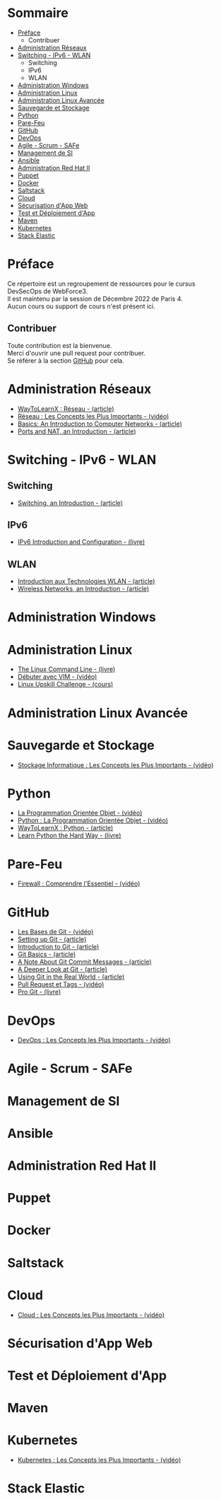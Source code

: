 # Sommaire

* [Préface](#préface)
    * Contribuer
* [Administration Réseaux](#administration-réseaux)
* [Switching - IPv6 - WLAN](#switching---ipv6---wlan)
    * Switching
    * IPv6
    * WLAN
* [Administration Windows](#administration-windows)
* [Administration Linux](#administration-linux)
* [Administration Linux Avancée](#administration-linux-avancée)
* [Sauvegarde et Stockage](#sauvegarde-et-stockage)
* [Python](#python)
* [Pare-Feu](#pare-feu)
* [GitHub](#github)
* [DevOps](#devops)
* [Agile - Scrum - SAFe](#agile---scrum---safe)
* [Management de SI](#management-de-si)
* [Ansible](#ansible)
* [Administration Red Hat II](#administration-red-hat-ii)
* [Puppet](#puppet)
* [Docker](#docker)
* [Saltstack](#saltstack)
* [Cloud](#cloud)
* [Sécurisation d'App Web](#sécurisation-d'app-web)
* [Test et Déploiement d'App](#test-et-déploiement-d'app)
* [Maven](#maven)
* [Kubernetes](#kubernetes)
* [Stack Elastic](#stack-elastic)

# Préface

Ce répertoire est un regroupement de ressources pour le cursus DevSecOps
de WebForce3.<br>
Il est maintenu par la session de Décembre 2022 de Paris 4.<br>
Aucun cours ou support de cours n'est présent ici.

## Contribuer

Toute contribution est la bienvenue.<br>
Merci d'ouvrir une pull request pour contribuer.<br>
Se référer à la section [GitHub](#github) pour cela.

# Administration Réseaux

* [WayToLearnX : Réseau - (article)](https://waytolearnx.com/category/reseau)
* [Réseau : Les Concepts les Plus Importants - (vidéo)](https://www.youtube.com/playlist?list=PLP0aqyZ5GFdlb7MtCHYNZwUlGhY1BkMS_)
* [Basics: An Introduction to Computer Networks - (article)](https://www.homenethowto.com/basics)
* [Ports and NAT, an Introduction - (article)](https://www.homenethowto.com/ports-and-nat)

# Switching - IPv6 - WLAN

## Switching

* [Switching, an Introduction - (article)](https://www.homenethowto.com/switching)

## IPv6

* [IPv6 Introduction and Configuration - (livre)](https://www.redbooks.ibm.com/redpapers/pdfs/redp4776.pdf)

## WLAN

* [Introduction aux Technologies WLAN - (article)](https://cisco.goffinet.org/ccna/wlan/introduction-technologies-wlan)
* [Wireless Networks, an Introduction - (article)](https://www.homenethowto.com/wireless)

# Administration Windows

# Administration Linux

* [The Linux Command Line - (livre)](https://nostarch.com/tlcl2)
* [Débuter avec VIM - (vidéo)](https://www.youtube.com/watch?v=JinFsXrOHao)
* [Linux Upskill Challenge - (cours)](https://old.reddit.com/r/linuxupskillchallenge)

# Administration Linux Avancée

# Sauvegarde et Stockage

* [Stockage Informatique : Les Concepts les Plus Importants - (vidéo)](https://www.youtube.com/playlist?list=PLP0aqyZ5GFdmUQ1WYNyj2G8LPA5l4YKJi)

# Python

* [La Programmation Orientée Objet - (vidéo)](https://www.youtube.com/watch?v=gABYMZbfGok)
* [Python : La Programmation Orientée Objet - (vidéo)](https://www.youtube.com/watch?v=h6jciR8K43E)
* [WayToLearnX : Python - (article)](https://waytolearnx.com/2020/06/tutoriels-python.html)
* [Learn Python the Hard Way - (livre)](https://github.com/ev1lm0rty/Learn_Python3/blob/master/learn-python-3-hard-way.pdf)

# Pare-Feu

* [Firewall : Comprendre l'Essentiel - (vidéo)](https://www.youtube.com/watch?v=6Swt51w3EjY)

# GitHub

* [Les Bases de Git - (vidéo)](https://www.youtube.com/watch?v=gp_k0UVOYMw)
* [Setting up Git - (article)](https://www.theodinproject.com/lessons/foundations-setting-up-git)
* [Introduction to Git - (article)](https://www.theodinproject.com/lessons/foundations-introduction-to-git)
* [Git Basics - (article)](https://www.theodinproject.com/lessons/foundations-git-basics)
* [A Note About Git Commit Messages - (article)](https://tbaggery.com/2008/04/19/a-note-about-git-commit-messages.html)
* [A Deeper Look at Git - (article)](https://www.theodinproject.com/lessons/ruby-a-deeper-look-at-git)
* [Using Git in the Real World - (article)](https://www.theodinproject.com/lessons/ruby-using-git-in-the-real-world)
* [Pull Request et Tags - (vidéo)](https://www.youtube.com/watch?v=U5xYWy6zJGY)
* [Pro Git - (livre)](https://git-scm.com/book/en/v2)

# DevOps

* [DevOps : Les Concepts les Plus Importants - (vidéo)](https://www.youtube.com/playlist?list=PLP0aqyZ5GFdkT4tQQZgPoMqBRkP0N5swG)

# Agile - Scrum - SAFe
# Management de SI
# Ansible
# Administration Red Hat II
# Puppet
# Docker
# Saltstack
# Cloud

* [Cloud : Les Concepts les Plus Importants - (vidéo)](https://www.youtube.com/playlist?list=PLP0aqyZ5GFdmrbN_ZugngjlNzK5C8dV5n)

# Sécurisation d'App Web
# Test et Déploiement d'App
# Maven
# Kubernetes

* [Kubernetes : Les Concepts les Plus Importants - (vidéo)](https://www.youtube.com/playlist?list=PLP0aqyZ5GFdk8dwNnBd77rWnsTCmP9wdE)

# Stack Elastic

